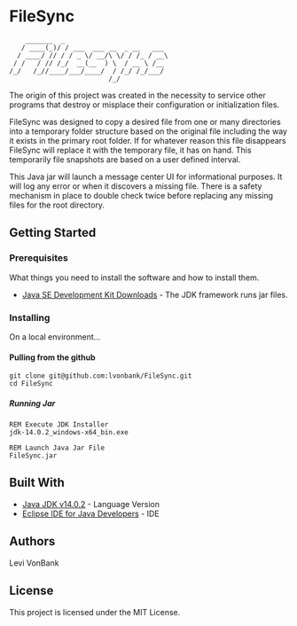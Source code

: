 # FileSync
        _______  _
       / ____(_)/ / ___  ___ __  _ __   ___
      / ____/ // / / _ \/ __/\ \/ / /_ / __\
     / /   / // /_/  __(__  ) \  / __ \ /__
    /_/   /_//____/___/____/  / /_/ /_/___/
                             /_/ 
The origin of this project was created in the necessity to service other programs that destroy or misplace their configuration or initialization files. <br />

FileSync was designed to copy a desired file from one or many directories into a temporary folder structure based on the original file including the way it exists in the primary root folder. If for whatever reason this file disappears FileSync will replace it with the temporary file, it has on hand. This temporarily file snapshots are based on a user defined interval. <br />

This Java jar will launch a message center UI for informational purposes. It will log any error or when it discovers a missing file. There is a safety mechanism in place to double check twice before replacing any missing files for the root directory.

## Getting Started



### Prerequisites

What things you need to install the software and how to install them.
* [Java SE Development Kit Downloads](https://www.oracle.com/java/technologies/downloads/) - The JDK framework runs jar files.

### Installing
On a local environment...
    
#### Pulling from the github
```
git clone git@github.com:lvonbank/FileSync.git
cd FileSync
```
    
##### Running Jar
```
REM Execute JDK Installer
jdk-14.0.2_windows-x64_bin.exe

REM Launch Java Jar File
FileSync.jar
```

## Built With

* [Java JDK v14.0.2](https://www.oracle.com/java/technologies/javase/jdk14-archive-downloads.html) - Language Version
* [Eclipse IDE for Java Developers](https://www.eclipse.org/downloads/) - IDE

## Authors

Levi VonBank

## License

This project is licensed under the MIT License.